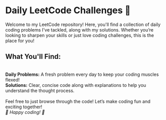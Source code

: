 # Daily LeetCode Challenges 🚀
<p>
Welcome to my LeetCode repository! Here, you'll find a collection of daily coding problems I've tackled, along with my solutions. Whether you’re looking to sharpen your skills or just love coding challenges, this is the place for you!
</p>

<h2>What You'll Find:</h2>  <br>
<b> Daily Problems:</b> A fresh problem every day to keep your coding muscles flexed! <br>
<b> Solutions:</b> Clear, concise code along with explanations to help you understand the thought process.<br>

<br>
Feel free to just browse through the code! Let’s make coding fun and exciting together! <br>
<i> 🌟 Happy coding! 🌟 </i>
